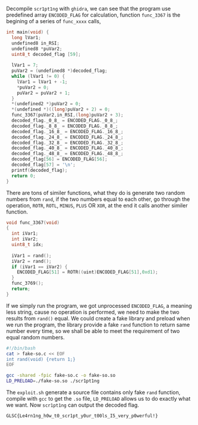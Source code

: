 
Decompile ``scr1pt1ng`` with ``ghidra``, we can see that the program use predefined array ``ENCODED_FLAG`` for calculation, function ``func_3367`` is the begining of a series of ``func_xxxx`` calls,

```c
int main(void) {
  long lVar1;
  undefined8 in_RSI;
  undefined8 *puVar2;
  uint8_t decoded_flag [59];
  
  lVar1 = 7;
  puVar2 = (undefined8 *)decoded_flag;
  while (lVar1 != 0) {
    lVar1 = lVar1 + -1;
    *puVar2 = 0;
    puVar2 = puVar2 + 1;
  }
  *(undefined2 *)puVar2 = 0;
  *(undefined *)((long)puVar2 + 2) = 0;
  func_3367(puVar2,in_RSI,(long)puVar2 + 3);
  decoded_flag._0_8_ = ENCODED_FLAG._0_8_;
  decoded_flag._8_8_ = ENCODED_FLAG._8_8_;
  decoded_flag._16_8_ = ENCODED_FLAG._16_8_;
  decoded_flag._24_8_ = ENCODED_FLAG._24_8_;
  decoded_flag._32_8_ = ENCODED_FLAG._32_8_;
  decoded_flag._40_8_ = ENCODED_FLAG._40_8_;
  decoded_flag._48_8_ = ENCODED_FLAG._48_8_;
  decoded_flag[56] = ENCODED_FLAG[56];
  decoded_flag[57] = '\n';
  printf(decoded_flag);
  return 0;
}

```

There are tons of similer functions, what they do is generate two random numbers from ``rand``, if the two numbers equal to each other, go through the operation, ``ROTR``, ``ROTL``, ``MINUS``, ``PLUS`` OR ``XOR``, at the end it calls another similer function.

```c
void func_3367(void)
{
  int iVar1;
  int iVar2;
  uint8_t idx;
  
  iVar1 = rand();
  iVar2 = rand();
  if (iVar1 == iVar2) {
    ENCODED_FLAG[51] = ROTR((uint)ENCODED_FLAG[51],0xd1);
  }
  func_3769();
  return;
}
```

If we simply run the program, we got unprocessed ``ENCODED_FLAG``, a meaning less string, cause no operation is performed, we need to make the two results from ``rand()`` equal. We could create a fake library and preload when we run the program, the library provide a fake ``rand`` function to return same number every time, so we shall be able to meet the requirement of two equal random numbers.

```bash
#!/bin/bash
cat > fake-so.c << EOF
int rand(void) {return 1;}
EOF

gcc -shared -fpic fake-so.c -o fake-so.so
LD_PRELOAD=./fake-so.so ./scr1pt1ng
```

The ``exploit.sh`` generate a source file contains only fake ``rand`` function, compile with ``gcc`` to get the ``.so`` file, ``LD_PRELOAD`` allows us to do exactly what we want. Now ``scr1pt1ng`` can output the decoded flag.

```bash
GLSC{Le4rn1ng_h0w_t0_scr1pt_y0ur_t00ls_I5_very_p0werful!}
```
